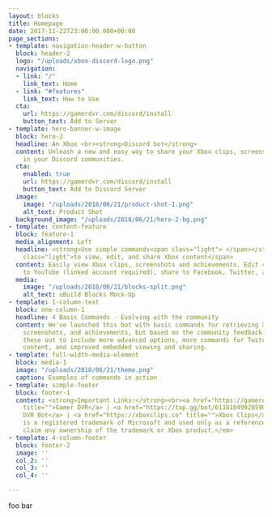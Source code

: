 ```yaml
---
layout: blocks
title: Homepage
date: 2017-11-22T23:00:00.000+00:00
page_sections:
- template: navigation-header-w-button
  block: header-2
  logo: "/uploads/xbox-discord-logo.png"
  navigation:
  - link: "/"
    link_text: Home
  - link: "#features"
    link_text: How to Use
  cta:
    url: https://gamerdvr.com/discord/install
    button_text: Add to Server
- template: hero-banner-w-image
  block: hero-2
  headline: An Xbox <br><strong>Discord bot</strong>
  content: Unleash a new and easy way to share your Xbox clips, screenshots, and achievements
    in your Discord communities.
  cta:
    enabled: true
    url: https://gamerdvr.com/discord/install
    button_text: Add to Discord Server
  image:
    image: "/uploads/2018/06/21/product-shot-1.png"
    alt_text: Product Shot
  background_image: "/uploads/2018/06/21/hero-2-bg.png"
- template: content-feature
  block: feature-1
  media_alignment: Left
  headline: <strong>Use simple commands<span class="light"> </span></strong><span
    class="light">to view, edit, and share Xbox content</span>
  content: Easily view Xbox clips, screenshots and achievements. Edit clips, upload
    to YouTube (linked account required), share to Facebook, Twitter, and more.
  media:
    image: "/uploads/2018/06/21/blocks-split.png"
    alt_text: uBuild Blocks Mock-Up
- template: 1-column-text
  block: one-column-1
  headline: 4 Basic Commands - Evolving with the community
  content: We've launched this bot with basic commands for retrieving Xbox clips,
    screenshots, and achievements, but based on the community feedback we will build
    these out to include more advanced options, more commands for Twitch and Mixer
    content, and improved embedded viewing and sharing.
- template: full-width-media-element
  block: media-1
  image: "/uploads/2018/06/21/theme.png"
  caption: Examples of commands in action
- template: simple-footer
  block: footer-1
  content: <strong>Important Links:</strong><br><a href="https://gamerdvr.com?ref=xboxdiscord.com"
    title="">Gamer DVR</a> | <a href="https://top.gg/bot/613818499285909504" title="">Gamer
    DVR Bot</a> | <a href="https://xboxclips.co" title="">Xbox Clips</a><br><br><em>Xbox
    is a registered trademark of Microsoft and used only as a reference. We do not
    claim any ownership of the trademark or Xbox product.</em>
- template: 4-column-footer
  block: footer-2
  image: ''
  col_2: ''
  col_3: ''
  col_4: ''

---
```

foo bar